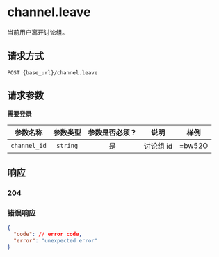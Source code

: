 # channel.leave

当前用户离开讨论组。

## 请求方式

```
POST {base_url}/channel.leave
```

## 请求参数

**需要登录**

| 参数名称 | 参数类型 | 参数是否必须？ | 说明 | 样例 |
|:--------:|:--------:|:--------------:|------|------|
| `channel_id` | `string` | 是 | 讨论组 id | =bw52O |

## 响应

### 204
### 错误响应

```json
{
  "code": // error code,
  "error": "unexpected error"
}
```

<!-- generated by gen_doc.js -->
